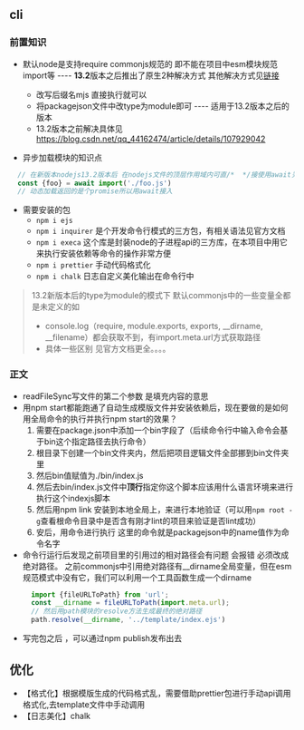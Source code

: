 ## cli

### 前置知识

- 默认node是支持require commonjs规范的  即不能在项目中esm模块规范import等 ---- **13.2**版本之后推出了原生2种解决方式
其他解决方式见[链接](https://zwkkkk1.blog.csdn.net/article/details/81564971)
  - 改写后缀名mjs 直接执行就可以
  - 将packagejson文件中改type为module即可 ---- 适用于13.2版本之后的版本
  - 13.2版本之前解决具体见 https://blog.csdn.net/qq_44162474/article/details/107929042

- 异步加载模块的知识点
```js
  // 在新版本nodejs13.2版本后 在nodejs文件的顶层作用域内可直/*  */接使用await关键字，不需要async的配合
  const {foo} = await import('./foo.js')
  // 动态加载返回的是个promise所以用await接入
```

- 需要安装的包
  - `npm i ejs`
  - `npm i inquirer` 是个开发命令行模式的三方包，有相关语法见官方文档
  - `npm i execa` 这个库是封装node的子进程api的三方库，在本项目中用它来执行安装依赖等命令的操作非常方便
  - `npm i prettier` 手动代码格式化
  - `npm i chalk` 日志自定义美化输出在命令行中

> 13.2新版本后的type为module的模式下 默认commonjs中的一些变量全都是未定义的如
 >- console.log（require, module.exports, exports, __dirname, __filename）都会获取不到，有import.meta.url方式获取路径
 >- 具体一些区别 见官方文档更全。。。。



### 正文

- readFileSync写文件的第二个参数 是填充内容的意思
- 用npm start都能跑通了自动生成模版文件并安装依赖后，现在要做的是如何用全局命令的执行并执行npm start的效果？
  1. 需要在package.json中添加一个bin字段了（后续命令行中输入命令会基于bin这个指定路径去执行命令）
  2. 根目录下创建一个bin文件夹内，然后把项目逻辑文件全部挪到bin文件夹里
  3. 然后bin值赋值为./bin/index.js
  4. 然后去bin/index.js文件中**顶行**指定你这个脚本应该用什么语言环境来进行执行这个indexjs脚本
  5. 然后用npm link 安装到本地全局上，来进行本地验证（可以用`npm root -g`查看根命令目录中是否含有刚才lint的项目来验证是否lint成功）
  6. 安后，用命令进行执行 这里的命令就是packagejson中的name值作为命令名字
- 命令行运行后发现之前项目里的引用过的相对路径会有问题 会报错 必须改成绝对路径。
  之前commonjs中引用绝对路径有__dirname全局变量，但在esm规范模式中没有它，我们可以利用一个工具函数生成一个dirname
  ```js
    import {fileURLToPath} from 'url';
    const __dirname = fileURLToPath(import.meta.url);
    // 然后用path模块的resolve方法生成最终的绝对路径
    path.resolve(__dirname, '../template/index.ejs')
  ```
- 写完包之后 ，可以通过npm publish发布出去

## 优化

- 【格式化】根据模版生成的代码格式乱，需要借助prettier包进行手动api调用格式化,去template文件中手动调用
- 【日志美化】chalk
